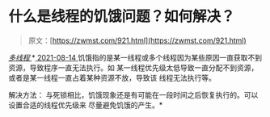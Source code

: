 <!--yml
category: 未分类
date: 0001-01-01 00:00:00
--->

# 什么是线程的饥饿问题？如何解决？

> 原文：[https://zwmst.com/921.html](https://zwmst.com/921.html)

   [ *多线程* ](https://zwmst.com/%e5%a4%9a%e7%ba%bf%e7%a8%8b)*[ <time datetime="2021-08-14T09:34:58+08:00"> 2021-08-14 </time> ](https://zwmst.com/921.html)  饥饿指的是某一线程或多个线程因为某些原因一直获取不到资源，导致程序一直无法执行。如 某一线程优先级太低导致一直分配不到资源，或者是某一线程一直占着某种资源不放，导致该 线程无法执行等。

解决方法： 与死锁相比，饥饿现象还是有可能在一段时间之后恢复执行的。可以设置合适的线程优先级来 尽量避免饥饿的产生。*